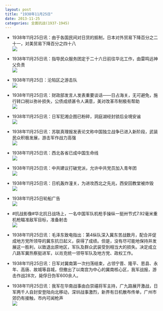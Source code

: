 ```yaml
---
layout: post
title: "1938年11月25日"
date: 2013-11-25
categories: 全面抗战(1937-1945)
---
```


<meta name="referrer" content="no-referrer" />

- 1938年11月25日讯：由于各国民间对日货的抵制，日本对外贸易下降百分之二十一，对美贸易下降百分之四十八 <br/><img src="https://ww1.sinaimg.cn/large/aca367d8jw1eaxo54ec8fj20780bomyj.jpg" />

- 1938年11月25日讯：指导民众服务团定于二十六日前往华北工作，由雷鸣远神父负责 <br/><img src="https://ww2.sinaimg.cn/large/aca367d8jw1eaxmersnqaj20cs0q4adw.jpg" />

- 1938年11月25日：沦陷区之游击队 <br/><img src="https://ww3.sinaimg.cn/large/aca367d8jw1eaxkocspdsj20cs0gddlz.jpg" />

- 1938年11月25日讯：财政部发言人发表重要谈话——日占海关，无可避免，施行转口税以弥补损失，公债成绩甚令人满意，美对改革币制极有帮助 <br/><img src="https://ww3.sinaimg.cn/large/aca367d8jw1eaxixtcr2ij20cs10xgvp.jpg" />

- 1938年11月25日讯：日军犯湘企图已粉碎，洞庭湖经封锁后全境安谧 <br/><img src="https://ww1.sinaimg.cn/large/aca367d8jw1eaxfgync3sj20cs17hqdl.jpg" />

- 1938年11月25日讯：苏联真理报发表论文称中国独立战争已进入新阶段，武装民众积极发展，游击军作战力高强 <br/><img src="https://ww3.sinaimg.cn/large/aca367d8jw1eaxdqljisbj20cs0lowiz.jpg" />

- 1938年11月25日讯：西北各省已成中国生命线 <br/><img src="https://ww2.sinaimg.cn/large/aca367d8jw1eaxc05c79zj20cs0gijtu.jpg" />

- 1938年11月25日讯：中共建议打破党派，允许中共党员加入青年团 <br/><img src="https://ww2.sinaimg.cn/large/aca367d8jw1eax6stpjlrj205405q0t2.jpg" />

- 1938年11月25日讯：日机轰炸潼关，为进攻西北之先兆，西安回教堂被炸毁 <br/><img src="https://ww1.sinaimg.cn/large/aca367d8jw1eax52d49jcj20aq0hbade.jpg" />

- 1938年11月25日轮船广告 <br/><img src="https://ww1.sinaimg.cn/large/aca367d8jw1eax3c3ff19j20fl0h2afm.jpg" />

- #抗战影像#华北抗日战场上，一名中国军队机枪手操纵一挺卅节式7.92毫米重机枪瞄准敌军目标，准备射击 <br/><img src="https://ww4.sinaimg.cn/large/aca367d8jw1eax1b2rpdzj20b407sq3a.jpg" />

- 1938年11月25日讯：毛泽东致电指出：第4纵队深入冀东苦战数月，配合并促成地方党所领导的冀东抗日起义，获得了成绩。但是，没有尽可能地保持并发展这一胜利，以致退出原地区，军队及群众武装受到相当大的损失。决定成立八路军冀热察挺进军，以肖克统一领导军队及地方党、政权工作。 

- 1938年11月25日讯：日军对冀南第一次扫荡结束，占领宁晋、隆平、恩县、永年、高唐、故城等县城，但撤出了以南宫为中心的冀南核心区，我军战报，游击作战28次，毙俘日伪军600余人。 

- 1938年11月25日讯：我军在华南战事由白崇禧将军主持，广九路展开激战，日军两千人自封安登陆向北移动，深圳战事激烈，新界有日机散布传单，广州市郊仍有接触，市内可闻枪声 <br/><img src="https://ww4.sinaimg.cn/large/aca367d8jw1eawwe8kflpj20cs1es7e7.jpg" />


